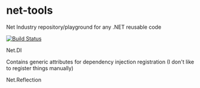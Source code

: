 net-tools
=========

Net Industry repository/playground for any .NET reusable code

[![Build Status](https://travis-ci.org/zidad/net-tools.png?branch=master)](https://travis-ci.org/zidad/net-tools)

Net.DI

Contains generic attributes for dependency injection registration (I don't like to register things manually)

Net.Reflection
